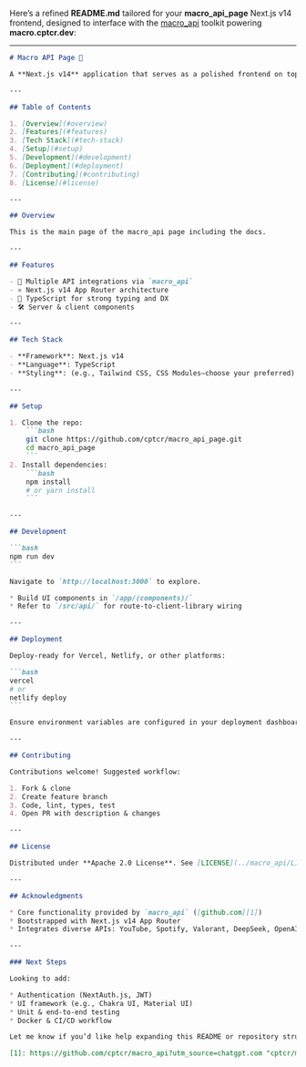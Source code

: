 Here’s a refined **README.md** tailored for your **macro\_api\_page** Next.js v14 frontend, designed to interface with the [macro\_api](https://github.com/cptcr/macro_api) toolkit powering **macro.cptcr.dev**:

---

````markdown
# Macro API Page 🚀

A **Next.js v14** application that serves as a polished frontend on top of the `macro_api` toolkit—integrating services like YouTube, Spotify, Valorant, DeepSeek, ChatGPT, and more.

---

## Table of Contents

1. [Overview](#overview)  
2. [Features](#features)  
3. [Tech Stack](#tech-stack)  
4. [Setup](#setup)  
5. [Development](#development)   
6. [Deployment](#deployment)  
7. [Contributing](#contributing)  
8. [License](#license)

---

## Overview

This is the main page of the macro_api page including the docs.

---

## Features

- 🔗 Multiple API integrations via `macro_api`
- ⚛️ Next.js v14 App Router architecture
- 🧩 TypeScript for strong typing and DX
- 🛠️ Server & client components

---

## Tech Stack

- **Framework**: Next.js v14  
- **Language**: TypeScript  
- **Styling**: (e.g., Tailwind CSS, CSS Modules—choose your preferred)

---

## Setup

1. Clone the repo:
    ```bash
    git clone https://github.com/cptcr/macro_api_page.git
    cd macro_api_page
    ```
2. Install dependencies:
    ```bash
    npm install
    # or yarn install
    ```

---

## Development

```bash
npm run dev
```

Navigate to `http://localhost:3000` to explore.

* Build UI components in `/app/(components)/`
* Refer to `/src/api/` for route-to-client-library wiring

---

## Deployment

Deploy-ready for Vercel, Netlify, or other platforms:

```bash
vercel
# or
netlify deploy
```

Ensure environment variables are configured in your deployment dashboard.

---

## Contributing

Contributions welcome! Suggested workflow:

1. Fork & clone
2. Create feature branch
3. Code, lint, types, test
4. Open PR with description & changes

---

## License

Distributed under **Apache 2.0 License**. See [LICENSE](../macro_api/LICENSE) for details.

---

## Acknowledgments

* Core functionality provided by `macro_api` ([github.com][1])
* Bootstrapped with Next.js v14 App Router
* Integrates diverse APIs: YouTube, Spotify, Valorant, DeepSeek, OpenAI

---

### Next Steps

Looking to add:

* Authentication (NextAuth.js, JWT)
* UI framework (e.g., Chakra UI, Material UI)
* Unit & end-to-end testing
* Docker & CI/CD workflow

Let me know if you’d like help expanding this README or repository structure!

[1]: https://github.com/cptcr/macro_api?utm_source=chatgpt.com "cptcr/macro_api: A comprehensive API toolkit for various ... - GitHub"
